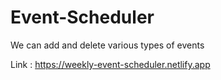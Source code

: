 # Event-Scheduler

We can add and delete various types of events

Link  : https://weekly-event-scheduler.netlify.app